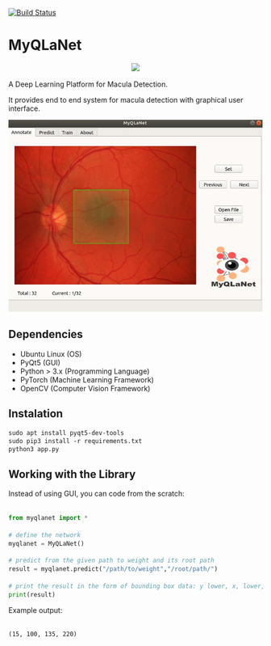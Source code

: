 [![Build Status](https://travis-ci.com/reshalfahsi/myqlanet.svg?token=VeywGWKntUx4TytDJzYs&branch=master)](https://travis-ci.org/reshalfahsi/myqlanet)
# MyQLaNet

<div align="center">
  <img src="https://i.ibb.co/K0qkr9g/MyQLaNet.png" width = 200>
</div>


A Deep Learning Platform for Macula Detection.

It provides end to end system for macula detection with graphical user interface.

![alt text](resources/img/gui.jpg)

## Dependencies

* Ubuntu Linux (OS)
* PyQt5 (GUI)
* Python > 3.x (Programming Language)
* PyTorch (Machine Learning Framework)
* OpenCV (Computer Vision Framework)

## Instalation

~~~
sudo apt install pyqt5-dev-tools
sudo pip3 install -r requirements.txt
python3 app.py
~~~

## Working with the Library

Instead of using GUI, you can code from the scratch:

```python

from myqlanet import *

# define the network
myqlanet = MyQLaNet()

# predict from the given path to weight and its root path
result = myqlanet.predict("/path/to/weight","/root/path/")

# print the result in the form of bounding box data: y lower, x, lower, y upper, x upper 
print(result)

```

Example output:

```

(15, 100, 135, 220)

```
